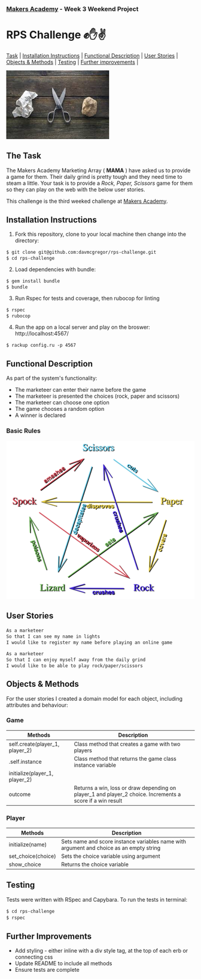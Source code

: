 ### [Makers Academy](http://www.makersacademy.com) - Week 3 Weekend Project 

# RPS Challenge ✊✋✌️
[Task](#Task) | [Installation Instructions](#Installation) | [Functional Description](#Functional_Description) | [User Stories](#User_Stories) | [Objects & Methods](#Methods) | [Testing](#Testing) | [Further improvements](#Further_Improvements) |

![rps](rps.jpg)

## <a name="Task">The Task</a>

The Makers Academy Marketing Array ( **MAMA** ) have asked us to provide a game for them. Their daily grind is pretty tough and they need time to steam a little. Your task is to provide a _Rock, Paper, Scissors_ game for them so they can play on the web with the below user stories.

This challenge is the third weeked challenge at [Makers Academy](https://github.com/makersacademy).

## <a name="Installation">Installation Instructions</a>

1. Fork this repository, clone to your local machine then change into the directory:
```
$ git clone git@github.com:davmcgregor/rps-challenge.git
$ cd rps-challenge
```
2. Load dependencies with bundle:
```
$ gem install bundle
$ bundle
```
3. Run Rspec for tests and coverage, then rubocop for linting
```
$ rspec
$ rubocop
```
4. Run the app on a local server and play on the broswer: http://localhost:4567/

```Shell
$ rackup config.ru -p 4567
```

## <a name="Functional_Description">Functional Description</a>

As part of the system's functionality:

* The marketeer can enter their name before the game
* The marketeer is presented the choices (rock, paper and scissors)
* The marketeer can choose one option
* The game chooses a random option
* A winner is declared

### Basic Rules

![rules](rules.jpg)

## <a name="User_Stories">User Stories</a>
```
As a marketeer
So that I can see my name in lights
I would like to register my name before playing an online game
```
```
As a marketeer
So that I can enjoy myself away from the daily grind
I would like to be able to play rock/paper/scissors
```
## <a name="Methods">Objects & Methods</a>

For the user stories I created a domain model for each object, including attributes and behaviour:

### Game

| Methods | Description |
| --- | --- |
| self.create(player_1, player_2) | Class method that creates a game with two players |
| .self.instance | Class method that returns the game class instance variable |
| initialize(player_1, player_2) | | initialize(name) |  Sets name instance vairbles taken as two arguments, and score instance variables set to 0 | 
| outcome | Returns a win, loss or draw depending on player_1 and player_2 choice. Increments a score if a win result |

### Player

| Methods | Description |
| --- | --- |
| initialize(name) |  Sets name and score instance variables name with argument and choice as an empty string | 
| set_choice(choice) |  Sets the choice variable using argument | 
| show_choice |  Returns the choice variable | 

## <a name="Testing">Testing</a>

Tests were written with RSpec and Capybara. To run the tests in terminal: 

```bash
$ cd rps-challenge
$ rspec
```
## <a name="Further_Improvements">Further Improvements</a>

* Add styling - either inline with a div style tag, at the top of each erb or connecting css
* Update README to include all methods
* Ensure tests are complete
